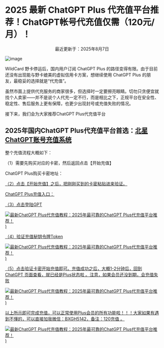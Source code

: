 # 2025 最新 ChatGPT Plus 代充值平台推荐！ChatGPT帐号代充值仅需（120元/月）！

<p align="center">最近更新于：2025年8月7日</p>

![image]([https://github.com/lexsaints/powershell/blob/master/IMG/ps2.png](https://raw.githubusercontent.com/anyofai/chatgpt-plus-recharge/refs/heads/main/image/chatgpt-plus-recharge.png))

WildCard 野卡停运后，国内用户订阅 ChatGPT Plus 的路径变得有限。由于目前还没有出现能与野卡媲美的虚拟信用卡方案，想继续使用 ChatGPT Plus 的朋友，最稳妥的选择就是“代充值”。

虽然市面上提供代充服务的商家很多，但选择时一定要擦亮眼睛。切勿只贪便宜就找个人卖家——并不是说个人代充一定不行，而是相比之下，正规平台在安全性、稳定性、售后服务上更有保障，也更少出现封号或充值失败的情况。

接下来，我们会为大家推荐ChatGPT Plus代充值平台

## 2025年国内ChatGPT Plus代充值平台首选：<a href="https://gpt.beixing.xyz/single">北星ChatGPT账号充值系统</a>

整个充值流程大概如下：

（1）需要先购买对应的卡密，然后返回点击【开始充值】

ChatGPT Plus购买卡密地址：<a href="https://ka.beixing.xyz/">

（2）点击【开始充值】之后，把刚刚买到的卡密粘贴进来验证。

ChatGPT Plus充值入口：<a href="https://gpt.beixing.xyz/single">

（3）点击登陆GPT

![最新ChatGPT Plus代充值教程：2025年最可靠的ChatGPT Plus代充值平台推荐！]([https://www.beixing.xyz/wp-content/uploads/2025/08/image-2-300x157.png))

（4）验证充值秘钥令牌Token

![最新ChatGPT Plus代充值教程：2025年最可靠的ChatGPT Plus代充值平台推荐！]([https://www.beixing.xyz/wp-content/uploads/2025/08/image-3-300x163.png))

（5）点击验证卡密开始充值即可。充值成功之后，大概1-2分钟后，回到 ChatGPT 页面查看，就已经是Plus状态啦 。注意，如果会员还没到期，会充值失败

![最新ChatGPT Plus代充值教程：2025年最可靠的ChatGPT Plus代充值平台推荐！]([https://www.beixing.xyz/wp-content/uploads/2025/08/image-4-300x159.png))


以上所示即可完成充值，可以正常使用Plus会员的所有功能啦！！！大家如果有遇到不懂的，可以直接加我微信：BXGH5142，备注：120充值 。

![最新ChatGPT Plus代充值教程：2025年最可靠的ChatGPT Plus代充值平台推荐！]([https://www.beixing.xyz/wp-content/uploads/2025/08/image-5-222x300.png))
